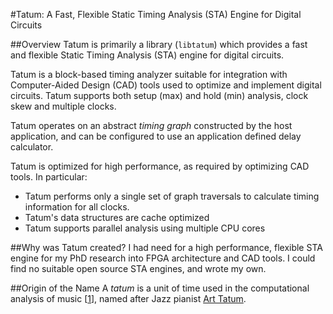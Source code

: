 #Tatum: A Fast, Flexible Static Timing Analysis (STA) Engine for Digital Circuits

##Overview
Tatum is primarily a library (`libtatum`) which provides a fast and flexible Static Timing Analysis (STA) engine for digital circuits.

Tatum is a block-based timing analyzer suitable for integration with Computer-Aided Design (CAD) tools used to optimize and implement digital circuits.
Tatum supports both setup (max) and hold (min) analysis, clock skew and multiple clocks.

Tatum operates on an abstract *timing graph* constructed by the host application, and can be configured to use an application defined delay calculator.

Tatum is optimized for high performance, as required by optimizing CAD tools.
In particular:
  * Tatum performs only a single set of graph traversals to calculate timing information for all clocks.
  * Tatum's data structures are cache optimized
  * Tatum supports parallel analysis using multiple CPU cores

##Why was Tatum created?
I had need for a high performance, flexible STA engine for my PhD research into FPGA architecture and CAD tools.
I could find no suitable open source STA engines, and wrote my own.

##Origin of the Name
A *tatum* is a unit of time used in the computational analysis of music \[[1]\], named after Jazz pianist [Art Tatum](https://en.wikipedia.org/wiki/Art_Tatum).

[1]: http://web.media.mit.edu/~tristan/phd/dissertation/chapter3.html#x1-390003.4.3
